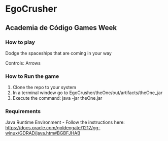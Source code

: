 # EgoCrusher
## Academia de Código Games Week 

### How to play

Dodge the spaceships that are coming in your way

Controls: Arrows

### How to Run the game

 1. Clone the repo to your system
 2. In a terminal window go to EgoCrusher/theOne/out/artifacts/theOne_jar 
 3. Execute the command: java -jar theOne.jar

### Requirements

Java Runtime Environment - Follow the instructions here: https://docs.oracle.com/goldengate/1212/gg-winux/GDRAD/java.htm#BGBFJHAB